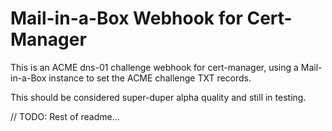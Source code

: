 # Mail-in-a-Box Webhook for Cert-Manager

This is an ACME dns-01 challenge webhook for cert-manager, using a Mail-in-a-Box instance to set the ACME challenge TXT records.

This should be considered super-duper alpha quality and still in testing.

// TODO: Rest of readme...
